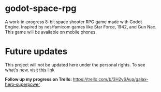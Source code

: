 # godot-space-rpg

A work-in-progress 8-bit space shooter RPG game made with Godot Engine. Inspired by nes/famicom games like Star Force, 1942, and Gun Nac. This game will be available on mobile phones.

# Future updates

This project will not be updated here under the personal rights. To see what's new, visit [this link](https://trello.com/b/3H2v6Aup/galax-hero-superpower)

**Follow up my progress on Trello:**
https://trello.com/b/3H2v6Aup/galax-hero-superpower